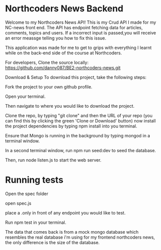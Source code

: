 
# Northcoders News Backend

Welcome to my Northcoders News API! This is my Crud API I made for my NC-news front end. The API has endpoint fetching data for articles, comments, topics and users. If a incorrect input is passed,you will receive an error meassge telling you how to fix this issue.

This application was made for me to get to grips with everything I learnt while on the back-end side of the course at Northcoders.


For developers, Clone the source locally: https://github.com/danny087/BE2-northcoders-news.git

Download & Setup To download this project, take the following steps:

Fork the project to your own github profile.

Open your terminal.

Then navigate to where you would like to download the project.

Clone the repo, by typing "git clone" and then the URL of your repo (you can find this by clicking the green 'Clone or Download' button) now install the project dependencies by typing npm install into you terminal.

Ensure that Mongo is running in the background by typing mongod in a terminal window.

In a second terminal window, run npm run seed:dev to seed the database.

Then, run node listen.js to start the web server.

# Running tests

Open the spec folder

open spec.js

place a .only in front of any endpoint you would like to test.

Run npm test in your terminal.

The data that comes back is from a mock mongo database which resembles the real database i'm using for my frontend northcoders news, the only difference is the size of the database.




